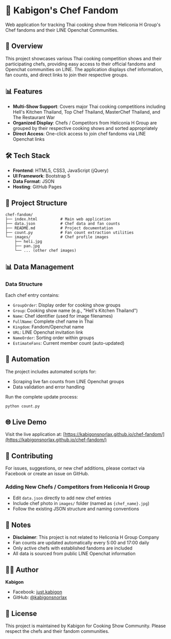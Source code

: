 # 🍳 Kabigon's Chef Fandom

Web application for tracking Thai cooking show from Heliconia H Group's Chef fandoms and their LINE Openchat Communities.

## 🌟 Overview

This project showcases various Thai cooking competition shows and their participating chefs, providing easy access to their official fandoms and Openchat communities on LINE. The application displays chef information, fan counts, and direct links to join their respective groups.

## 📊 Features

- **Multi-Show Support**: Covers major Thai cooking competitions including Hell's Kitchen Thailand, Top Chef Thailand, MasterChef Thailand, and The Restaurant War
- **Organized Display**: Chefs / Competitors from Heliconia H Group are grouped by their respective cooking shows and sorted appropriately
- **Direct Access**: One-click access to join chef fandoms via LINE Openchat links

## 🛠️ Tech Stack

- **Frontend**: HTML5, CSS3, JavaScript (jQuery)
- **UI Framework**: Bootstrap 5
- **Data Format**: JSON
- **Hosting**: GitHub Pages

## 📁 Project Structure

```
chef-fandom/
├── index.html          # Main web application
├── data.json           # Chef data and fan counts
├── README.md           # Project documentation
├── count.py            # Fan count extraction utilities
└── images/             # Chef profile images
    ├── heli.jpg
    ├── pan.jpg
    └── ... (other chef images)
```
## 📊 Data Management

### Data Structure
Each chef entry contains:
- `GroupOrder`: Display order for cooking show groups
- `Group`: Cooking show name (e.g., "Hell's Kitchen Thailand")
- `Name`: Chef identifier (used for image filenames)
- `FullName`: Complete chef name in Thai
- `Kingdom`: Fandom/Openchat name
- `URL`: LINE Openchat invitation link
- `NameOrder`: Sorting order within groups
- `EstimateFans`: Current member count (auto-updated)


## 🔄 Automation

The project includes automated scripts for:
- Scraping live fan counts from LINE Openchat groups
- Data validation and error handling

Run the complete update process:
```bash
python count.py
```

## 🌐 Live Demo

Visit the live application at: [https://kabigonsnorlax.github.io/chef-fandom/](https://kabigonsnorlax.github.io/chef-fandom/)

## 🤝 Contributing

For issues, suggestions, or new chef additions, please contact via Facebook or create an issue on GitHub.

### Adding New Chefs / Competitors from Heliconia H Group
- Edit `data.json` directly to add new chef entries
- Include chef photo in `images/` folder (named as `{chef_name}.jpg`)
- Follow the existing JSON structure and naming conventions

## 📝 Notes

- **Disclaimer**: This project is not related to Heliconia H Group Company
- Fan counts are updated automatically every 5:00 and 17:00 daily
- Only active chefs with established fandoms are included
- All data is sourced from public LINE Openchat information

## 👨‍💻 Author

**Kabigon**
- Facebook: [just.kabigon](https://www.facebook.com/just.kabigon/)
- GitHub: [@kabigonsnorlax](https://github.com/kabigonsnorlax)

## 📄 License

This project is maintained by Kabigon for Cooking Show Community. Please respect the chefs and their fandom communities.